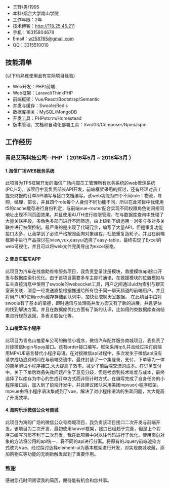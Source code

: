  - 王野/男/1995
 - 本科/烟台大学南山学院 
 - 工作年限：2年
 - 技术博客：http://118.25.45.211 
- 手机：18315804678
- Email：w258765@gmail.com 
- QQ：3315510010
    
## 技能清单
(以下均熟练使用且有实际项目经验)
- Web开发：PHP/前端
- Web框架：Laravel/ThinkPHP
- 前端框架：Vue/React/Bootstrap/Semantic
- 并发与缓存：Swoole/Redis
- 数据库相关：MySQL/MongoDB
- 开发工具：PHPstorm/Homestead
- 版本管理、文档和自动化部署工具：Svn/Git/Composer/Npm/Jspm


## 工作经历 


### 青岛艾玛科技公司--PHP （ 2016年5月 ~ 2018年3月 ）


#### 1.海信广场WEB账务系统

此项目为TP5框架开发的海信广场内部员工管理所有账务系统的web管理系统(PC,H5)，该项目中我负责部长API开发，前端框架采用的探讨，还有经理对员工提交财报的订单API编写与接口文档编写。该web功能为四个不同role：物流，导购，经理，部长，并且四个role每个人身份不同功能不同，所以在此项目中我使用t5的cache缓存进行身份判定，与前端vue-router配合实现不同权限角色访问相同地址出现不同页面效果。并且使用AUTH进行权限管理。在与数据库查询中处理了大量关联字段，多角色多部门进行不同筛选，由上级到下级运用一对多与多对多关联并进行权限控制。最严重的是出现了代码冗余，编写了大量API，但是重复功能接口太多，让我学到了必须严格按照面向对象编程，杜绝重复造轮子。并且在前端框架中进行产品探讨在iview,vux,easyui选择了easy-table，最终实现了Excel的web可视化，并且可以将web文件完美导出为excel表格。 

#### 2.青岛车联车APP

此项目为汽车在线救助维修服务项目，我负责登录注册模块，救援模块api接口开发与数据库索引优化。由于该项目需要多车主即时通讯，在救援模块的位置模拟与车主直接消息中使用了swoole的websocket工具，用户之间通过uid为索引与聊天室表关联，消息一经发送直接根据推送给所有位于同一聊天频道的前端用户。并且将用户UID使用redis缓存存储到队列中，加快获取聊天室数据。
在此项目中由对swoole有了基本的掌握，即时通讯与处理高并发方面又有了新的进展，并且更快的找到解决方案。并且在数据库优化方面有了新的认识，比如用约束数据库查询结果进行规范返回，多表关联优化等。

#### 3.山楂爱车小程序

此项目为青岛山楂爱车公司的微信小程序，微信汽车配件服务商城项目，我负责了对接微信login与pay接口。还有order接口编写。框架采用tp5,并且经过探讨前端用MPVUE语言替代小程序母语。在对接微信api过程中，多次发生于微信api没有请求成功浪费时间在与前端交流中。最终封装了一个集登录，支付，下单等为一体的简单测试小程序接口,大大提高了效率。减少了前后端交流的成本。在订单支付中，关于下单后商品失效问题产生了意见分歧，但是考虑到技术难度与成本，最终选择了以库存为中心的生成订单方式而非倒计时方式。在编写完成了自身任务的小程序接口后，加入到了前端开发中，并且建议团队采用美团mpvue小程序框架。mpvue由将小程序语法集成到了vue，解决了对小程序语法的生疏问题，大大提高了开发效率。


#### 4.海购乐乐微信公众号商城

此项目为海购广场的微信公众号商城项目，我负责该项目接口二次开发与前端开发。该项目为二次开发，最初使用laravel框架，接口已经趋于完善，但是上个程序员编写习惯不利于二次开发，我在此项目中对以往代码进行了优化。使用面向对象的方法将公用的api统一，将不同的api进行分离。将原有的Jquery前端渲染方式改为Vue，经过探讨选择element-ui为基本框架进行开发，对实现商城收藏，添加购物车等功能的无刷新触发起到了重要作用。



      
### 致谢
感谢您花时间阅读我的简历，期待能有机会和您共事。
      
